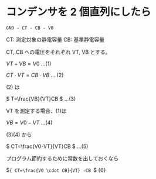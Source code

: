 # コンデンサを 2 個直列にしたら

```
GND - CT - CB - V0
```

CT: 測定対象の静電容量
CB: 基準静電容量

CT, CB への電圧をそれぞれ VT, VB とする。

$` VT+VB=V0 `$  ...(1)

$` CT \cdot VT = CB \cdot VB `$ ... (2)

(2) は

$` T=\frac{VB}{VT}CB `$ ...(3)

VT を測定する場合、(1)は

$` VB=V0-VT `$ ...(4)

(3)(4) から

$` CT=\frac{V0-VT}{VT}CB `$ ...(5)

プログラム節約するために常数を出しておくなら

$`{ CT=\frac{V0 \cdot CB}{VT} -CB `$ {6}
